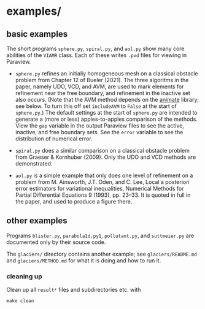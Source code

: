 # examples/

## basic examples

The short programs `sphere.py`, `spiral.py`, and `aol.py` show many core abilities of the `VIAMR` class.  Each of these writes `.pvd` files for viewing in Paraview.

  * `sphere.py` refines an initially homogeneous mesh on a classical obstacle problem from Chapter 12 of Bueler (2021).  The three algoritms in the paper, namely UDO, VCD, and AVM, are used to mark elements for refinement near the free boundary, and refinement in the inactive set also occurs.  (Note that the AVM method depends on the [animate](https://github.com/mesh-adaptation/animate) library; see below.  To turn this off set `includeAVM` to `False` at the start of `sphere.py`.)  The default settings at the start of `sphere.py` are intended to generate a (more or less) apples-to-apples comparison of the methods.  View the `gap` variable in the output Paraview files to see the active, inactive, and free boundary sets.  See the `error` variable to see the distribution of numerical error.

  * `spiral.py` does a similar comparison on a classical obstacle problem from Graeser & Kornhuber (2009).  Only the UDO and VCD methods are demonstrated.

  * `aol.py` is a simple example that only does one level of refinement on a problem from M. Ainsworth, J.T. Oden, and C. Lee, Local a posteriori error estimators for variational inequalities, Numerical Methods for Partial Differential Equations 9 (1993), pp. 23–33.
  It is quoted in full in the paper, and used to produce a figure there.

## other examples

Programs `blister.py`, `parabola1d.py1`, `pollutant.py`, and `suttmeier.py` are documented only by their source code.

The `glaciers/` directory contains another example; see `glaciers/README.md` and `glaciers/METHOD.md` for what it is doing and how to run it.

### cleaning up

Clean up all `result*` files and subdirectories etc. with

```
make clean
```
